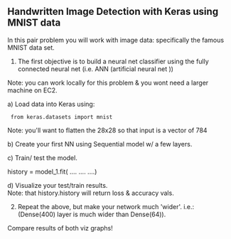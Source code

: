 ## Handwritten Image Detection with Keras using MNIST data

In this pair problem you will work with image data: specifically the famous MNIST data set.  

1) The first objective is to build a neural net classifier using the fully connected neural net
(i.e. ANN (artificial neural net ))

Note: you can work locally for this problem & you wont need a larger machine on EC2.

a) Load data into Keras using:   
```
 from keras.datasets import mnist
```

Note: you'll want to flatten the 28x28 so that input is a vector of 784     

b) Create your first NN using Sequential model w/ a few layers.      

c) Train/ test the model.     

history = model_1.fit(
    ....
    ....
    ....)      

d) Visualize your test/train results.    
Note: that history.history will return loss & accuracy vals.

2) Repeat the above, but make your network much 'wider'.
i.e.: (Dense(400) layer is much wider than Dense(64)).

Compare results of both viz graphs!
